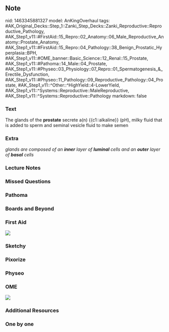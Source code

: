 ## Note
nid: 1463345881327
model: AnKingOverhaul
tags: #AK_Original_Decks::Step_1::Zanki_Step_Decks::Zanki_Reproductive::Reproductive_Pathology, #AK_Step1_v11::#FirstAid::15_Repro::02_Anatomy::06_Male_Reproductive_Anatomy::Prostate_Anatomy, #AK_Step1_v11::#FirstAid::15_Repro::04_Pathology::38_Benign_Prostatic_Hyperplasia::BPH, #AK_Step1_v11::#OME_banner::Basic_Science::12_Renal::15_Prostate, #AK_Step1_v11::#Pathoma::14_Male::04_Prostate, #AK_Step1_v11::#Physeo::03_Physiology::07_Repro::01_Spermatogenesis_&_Erectile_Dysfunction, #AK_Step1_v11::#Physeo::11_Pathology::09_Reproductive_Pathology::04_Prostate, #AK_Step1_v11::^Other::^HighYield::4-LowerYield, #AK_Step1_v11::^Systems::Reproductive::MaleReproductive, #AK_Step1_v11::^Systems::Reproductive::Pathology
markdown: false

### Text
<div>
  The glands of the <b>prostate</b> secrete a(n) {{c1::alkaline}}
  (pH), milky fluid that is added to sperm and seminal vesicle
  fluid to make semen
</div>

### Extra
<i>glands are composed of an <b>inner</b> layer of <b>luminal</b>
cells and an <b>outer</b> layer of <b>basal</b> cells</i>

### Lecture Notes


### Missed Questions


### Pathoma


### Boards and Beyond


### First Aid
<img src="tmpQGRhFV.png">

### Sketchy


### Pixorize


### Physeo


### OME
<div class="ome-widget">
  <a href=
  "https://onlinemeded.org/spa/renal/prostate/acquire?ref=anki"><img src="_OME_AnkiFlashcards_Lesson_1.png"></a>
</div>

### Additional Resources


### One by one


